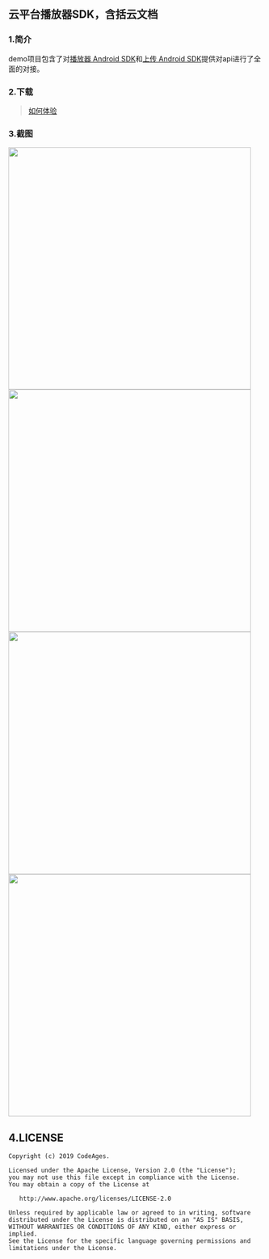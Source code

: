## 云平台播放器SDK，含括云文档

### 1.简介
demo项目包含了对[播放器 Android SDK](http://docs.qiqiuyun.com/v2/resource/play-android-sdk.html)和[上传 Android SDK](http://docs.qiqiuyun.com/v2/resource/upload-android-sdk.html)提供对api进行了全面的对接。

### 2.下载

> [如何体验](https://github.com/codeages/cloud-player-android-sdk/blob/demo/download/demo.apk)

### 3.截图

<img src="/screenshot/screenshot_1.png" width="480"><img src="/screenshot/screenshot_2.png" width="480"><img src="/screenshot/screenshot_3.png" width="480"><img src="/screenshot/screenshot_4.png" width="480">

## 4.LICENSE

```
Copyright (c) 2019 CodeAges.

Licensed under the Apache License, Version 2.0 (the "License");
you may not use this file except in compliance with the License.
You may obtain a copy of the License at

   http://www.apache.org/licenses/LICENSE-2.0

Unless required by applicable law or agreed to in writing, software
distributed under the License is distributed on an "AS IS" BASIS,
WITHOUT WARRANTIES OR CONDITIONS OF ANY KIND, either express or implied.
See the License for the specific language governing permissions and
limitations under the License.
```
